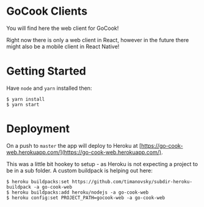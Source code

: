 # GoCook Clients

You will find here the web client for GoCook!

Right now there is only a web client in React, however in the future there might also be a mobile client in React Native!

# Getting Started
Have `node` and `yarn` installed then:

```$xslt
$ yarn install
$ yarn start
```

# Deployment
On a push to `master` the app will deploy to Heroku at [https://go-cook-web.herokuapp.com/](https://go-cook-web.herokuapp.com/).

This was a little bit hookey to setup - as Heroku is not expecting a project to be in a sub folder. A custom buildpack is helping out here:

```$xslt
$ heroku buildpacks:set https://github.com/timanovsky/subdir-heroku-buildpack -a go-cook-web
$ heroku buildpacks:add heroku/nodejs -a go-cook-web
$ heroku config:set PROJECT_PATH=gocook-web -a go-cook-web
```